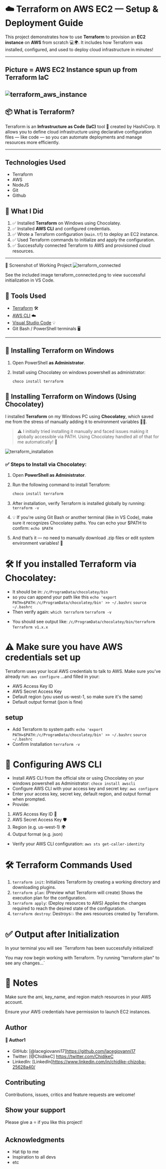# ☁️ Terraform on AWS EC2 — Setup & Deployment Guide

This project demonstrates how to use **Terraform** to provision an **EC2 instance** on **AWS** from scratch 💻🌍. It includes how Terraform was installed, configured, and used to deploy cloud infrastructure in minutes!

---
## Picture = AWS EC2 Instance spun up from Terraform IaC
![terraform_aws_instance](https://github.com/user-attachments/assets/0e4b3e00-dae9-43a7-abed-1e150761509e)
---

## 📦 What is Terraform?

Terraform is an **Infrastructure as Code (IaC)** tool 🧱 created by HashiCorp. It allows you to define cloud infrastructure using declarative configuration files — like code — so you can automate deployments and manage resources more efficiently.

---

## Technologies Used
* Terraform
* AWS
* NodeJS
* Git
* Github

## 🚀 What I Did

1. ✅ Installed **Terraform** on Windows using Chocolatey.
2. ✅ Installed **AWS CLI** and configured credentials.
3. ✅ Wrote a Terraform configuration (`main.tf`) to deploy an EC2 instance.
4. ✅ Used Terraform commands to initialize and apply the configuration.
5. ✅ Successfully connected Terraform to AWS and provisioned cloud resources.

---

📸 Screenshot of Working Project
![terraform_connected](https://github.com/user-attachments/assets/b71424a9-a893-4d70-8815-fb5e50c3aa53)

See the included image terraform_connected.png to view successful initialization in VS Code.

## 🧰 Tools Used

- [Terraform](https://www.terraform.io/) 🛠️
- [AWS CLI](https://aws.amazon.com/cli/) ☁️
- [Visual Studio Code](https://code.visualstudio.com/) 💡
- Git Bash / PowerShell terminals 🖥️

---

## 💾 Installing Terraform on Windows

1. Open PowerShell **as Administrator**.
2. Install using Chocolatey on windows powershell as administrator:

   `choco install terraform`

## 🔧 Installing Terraform on Windows (Using Chocolatey)

I installed **Terraform** on my Windows PC using **Chocolatey**, which saved me from the stress of manually adding it to environment variables 😮‍💨.

> ⚠️ I initially tried installing it manually and faced issues making it globally accessible via PATH. Using Chocolatey handled all of that for me automatically! 🚀

![terraform_installation](https://github.com/user-attachments/assets/4a1f0eaf-be6b-4ebd-9978-aa57c793bd1a)

### ✅ Steps to Install via Chocolatey:

1. Open **PowerShell as Administrator**.

2. Run the following command to install Terraform:

   ```powershell
   choco install terraform

   ```

3. After installation, verify Terraform is installed globally by running: `terraform -v`
4. 💡 If you're using Git Bash or another terminal (like in VS Code), make sure it recognizes Chocolatey paths. You can echo your $PATH to confirm: `echo $PATH`
5. And that’s it — no need to manually download .zip files or edit system environment variables! 🎉

# 🛠️ If you installed Terraform via Chocolatey:

- It should be in: `/c/ProgramData/chocolatey/bin`
- so you can append your path like this `echo 'export PATH=$PATH:/c/ProgramData/chocolatey/bin' >> ~/.bashrc`
  `source ~/.bashrc`
- Then verify again: `which terraform`
  `terraform -v`

* You should see output like: `/c/ProgramData/chocolatey/bin/terraform`
  `Terraform v1.x.x`

# ⚠️ Make sure you have AWS credentials set up

Terraform uses your local AWS credentials to talk to AWS. Make sure you've already run:
`aws configure`
...and filled in your:

- AWS Access Key ID
- AWS Secret Access Key
- Default region (you used us-west-1, so make sure it's the same)
- Default output format (json is fine)

## setup

- Add Terraform to system path:
  `echo 'export PATH=$PATH:/c/ProgramData/chocolatey/bin' >> ~/.bashrc`
  `source ~/.bashrc`
- Confirm Installation
  `terraform -v`

# 🔐 Configuring AWS CLI

- Install AWS CLI from the official site or using Chocolatey on your windows powershell as Administrator: `choco install awscli`
- Configure AWS CLI with your access key and secret key: `aws configure`
- Enter your access key, secret key, default region, and output format when prompted.
- Provide:

1.  AWS Access Key ID 🔑
2.  AWS Secret Access Key 🛡️
3.  Region (e.g. us-west-1) 🌍
4.  Output format (e.g. json)

- Verify your AWS CLI configuration: `aws sts get-caller-identity`

# 🛠️ Terraform Commands Used

1.  `terraform init`: Initializes Terraform by creating a working directory and downloading plugins.
2.  `terraform plan`: (Preview what Terraform will create) Shows the execution plan for the configuration.
3.  `terraform apply`: (Deploy resources to AWS) Applies the changes required to reach the desired state of the configuration.
4.  `terraform destroy`: Destroys💥 the aws resources created by Terraform.

# ✅ Output after Initialization

In your terminal you will see
`Terraform has been successfully initialized!

You may now begin working with Terraform. Try running "terraform plan" to see any changes...`

# 📌 Notes

Make sure the ami, key_name, and region match resources in your AWS account.

Ensure your AWS credentials have permission to launch EC2 instances.


## Author
#### 👤 Author1
- GitHub: [@lacegiovanni17]https://github.com/lacegiovanni17
- Twitter: [@ChidikeC] https://twitter.com/ChidikeC
- LinkedIn: [LinkedIn]https://www.linkedin.com/in/chidike-chizoba-25628a40/

## Contributing 
Contributions, issues, critics and feature requests are welcome!

## Show your support
Please give a ⭐️ if you like this project! 

## Acknowledgments
- Hat tip to me
- Inspiration to all devs
- etc

